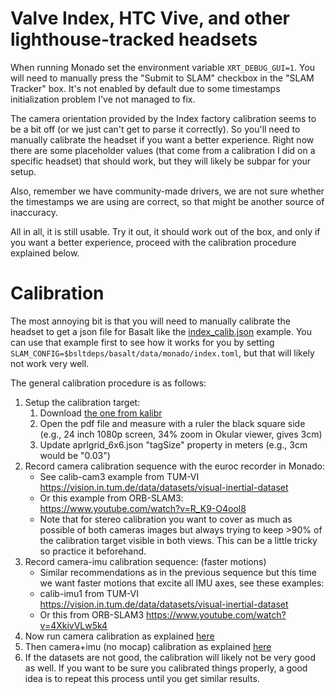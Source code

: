 # Valve Index, HTC Vive, and other lighthouse-tracked headsets

When running Monado set the environment variable `XRT_DEBUG_GUI=1`. You will
need to manually press the "Submit to SLAM" checkbox in the "SLAM Tracker" box.
It's not enabled by default due to some timestamps initialization problem I've
not managed to fix.

The camera orientation provided by the Index factory calibration seems to be a
bit off (or we just can't get to parse it correctly). So you'll need to manually
calibrate the headset if you want a better experience. Right now there are some
placeholder values (that come from a calibration I did on a specific headset)
that should work, but they will likely be subpar for your setup.

Also, remember we have community-made drivers, we are not sure whether the
timestamps we are using are correct, so that might be another source of
inaccuracy.

All in all, it is still usable. Try it out, it should work out of the box, and
only if you want a better experience, proceed with the calibration procedure
explained below.

# Calibration

The most annoying bit is that you will need to manually calibrate the headset to
get a json file for Basalt like the [index_calib.json](/data/index_calib.json)
example. You can use that example first to see how it works for you by setting
`SLAM_CONFIG=$bsltdeps/basalt/data/monado/index.toml`, but that will likely not
work very well.

The general calibration procedure is as follows:

1. Setup the calibration target:
    1. Download [the one from kalibr](https://drive.google.com/file/d/1DqKWgePodCpAKJCd_Bz-hfiEQOSnn_k0/view)
    2. Open the pdf file and measure with a ruler the black square side (e.g., 24 inch 1080p screen, 34% zoom in Okular viewer, gives 3cm)
    3. Update aprlgrid_6x6.json "tagSize" property in meters (e.g., 3cm would be "0.03")
2. Record camera calibration sequence with the euroc recorder in Monado:
    - See calib-cam3 example from TUM-VI https://vision.in.tum.de/data/datasets/visual-inertial-dataset
    - Or this example from ORB-SLAM3: https://www.youtube.com/watch?v=R_K9-O4ool8
    - Note that for stereo calibration you want to cover as much as possible of
      both cameras images but always trying to keep >90% of the calibration target
      visible in both views. This can be a little tricky so practice it beforehand.
3. Record camera-imu calibration sequence: (faster motions)
    - Similar recommendations as in the previous sequence but this time we want
      faster motions that excite all IMU axes, see these examples:
    - calib-imu1 from TUM-VI https://vision.in.tum.de/data/datasets/visual-inertial-dataset
    - Or this from ORB-SLAM3 https://www.youtube.com/watch?v=4XkivVLw5k4
4. Now run camera calibration as explained [here](https://gitlab.freedesktop.org/mateosss/basalt/-/blob/main/doc/Calibration.md#camera-calibration)
5. Then camera+imu (no mocap) calibration as explained [here](https://gitlab.freedesktop.org/mateosss/basalt/-/blob/main/doc/Calibration.md#camera-imu-mocap-calibration)
6. If the datasets are not good, the calibration will likely not be very good as
   well. If you want to be sure you calibrated things properly, a good idea is
   to repeat this process until you get similar results.
